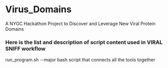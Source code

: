 # Virus_Domains
A NYGC Hackathon Project to Discover and Leverage New Viral Protein Domains


### Here is the list and description of script content used in VIRAL SNIFF workflow

run_program.sh  --major bash script that connects all the tools together



